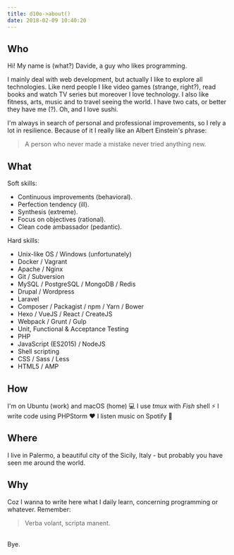 ```yaml
---
title: d10o->about()
date: 2018-02-09 10:40:20
---
```


## Who
Hi! My name is (what?) Davide, a guy who likes programming.

I mainly deal with web development, but actually I like to explore all technologies. Like nerd people I like video games (strange, right?), read books and watch TV series but moreover I love technology. I also like fitness, arts, music and to travel seeing the world. I have two cats, or better they have me (?). Oh, and I love sushi.

I'm always in search of personal and professional improvements, so I rely a lot in resilience. Because of it I really like an Albert Einstein's phrase:

> A person who never made a mistake never tried anything new.

## What
Soft skills:
- Continuous improvements \(behavioral\).
- Perfection tendency \(ill\).
- Synthesis \(extreme\).
- Focus on objectives \(rational\).
- Clean code ambassador \(pedantic\).

Hard skills:
- Unix-like OS / Windows \(unfortunately\)
- Docker / Vagrant
- Apache / Nginx
- Git / Subversion
- MySQL / PostgreSQL / MongoDB / Redis
- Drupal / Wordpress
- Laravel
- Composer / Packagist / npm / Yarn / Bower
- Hexo / VueJS / React / CreateJS
- Webpack / Grunt / Gulp
- Unit, Functional & Acceptance Testing
- PHP
- JavaScript (ES2015) / NodeJS
- Shell scripting
- CSS / Sass / Less
- HTML5 / AMP
 
## How
I'm on Ubuntu (work) and macOS (home) :computer:
I use *tmux* with *Fish* shell :zap:
I write code using PHPStorm :heart:
I listen music on Spotify :musical_note:
 
## Where
I live in Palermo, a beautiful city of the Sicily, Italy - but probably you have seen me around the world.
 
## Why
Coz I wanna to write here what I daily learn, concerning programming or whatever.
Remember:
> Verba volant, scripta manent.

<br/>
Bye.